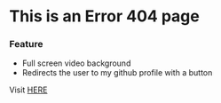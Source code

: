# This is an Error 404 page

### Feature

- Full screen video background
- Redirects the user to my github profile with a button

Visit [HERE](https://brieucdegoussencourt.github.io/Error-404/)
